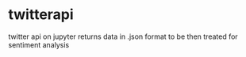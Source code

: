 # twitterapi
twitter api on jupyter returns data in .json format to be then treated for sentiment analysis
